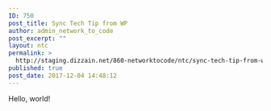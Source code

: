 ```yaml
---
ID: 750
post_title: Sync Tech Tip from WP
author: admin_network_to_code
post_excerpt: ""
layout: ntc
permalink: >
  http://staging.dizzain.net/860-networktocode/ntc/sync-tech-tip-from-wp/
published: true
post_date: 2017-12-04 14:48:12
---
```

Hello, world!